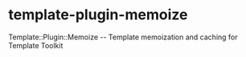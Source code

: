 # template-plugin-memoize
Template::Plugin::Memoize -- Template memoization and caching for Template Toolkit
